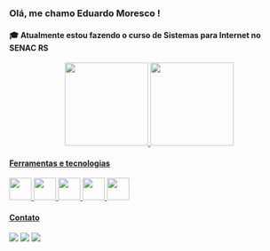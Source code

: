 ### Olá, me chamo Eduardo Moresco ! 

#### :mortar_board: Atualmente estou fazendo o curso de Sistemas para Internet no SENAC RS



<div align="center" style="display: inline_block" >
<a href="https://github.com/dumoresco">
<img height="150em" src="https://github-readme-stats.vercel.app/api/top-langs/?username=dumoresco&layout=compact&langs_count=7&theme=dracula"/>
<img height="150em" src="https://github-readme-stats.vercel.app/api?username=dumoresco&show_icons=true&theme=dracula&include_all_commits=true&count_private=true"/>
</div>

 #### Ferramentas e tecnologias

<img src="https://cdn.jsdelivr.net/gh/devicons/devicon/icons/git/git-original.svg" width="40px" height="40px"/>   <img src="https://cdn.jsdelivr.net/gh/devicons/devicon/icons/html5/html5-original.svg" width="40px" height="40px"/>   <img src="https://cdn.jsdelivr.net/gh/devicons/devicon/icons/css3/css3-original.svg" width="40px" height="40px"/>   <img src="https://cdn.jsdelivr.net/gh/devicons/devicon/icons/javascript/javascript-original.svg" width="40px" height="40px"/>   <img src="https://cdn.jsdelivr.net/gh/devicons/devicon/icons/react/react-original-wordmark.svg" width="40px" height="40px"/>

  
  #### Contato

<div >
<a href="https://instagram.com/dumoresco" target="_blank"><img src="https://img.shields.io/badge/-Instagram-%23E4405F?style=for-the-badge&logo=instagram&logoColor=white" target="_blank"></a>
<a href = "mailto:contato@eduardomorescoiost"><img src="https://img.shields.io/badge/Gmail-D14836?style=for-the-badge&logo=gmail&logoColor=white" target="_blank"></a>
<a href="https://www.linkedin.com/in/eduardo-moresco-a44b11195" target="_blank"><img src="https://img.shields.io/badge/-LinkedIn-%230077B5?style=for-the-badge&logo=linkedin&logoColor=white" target="_blank"></a>   
</div>




